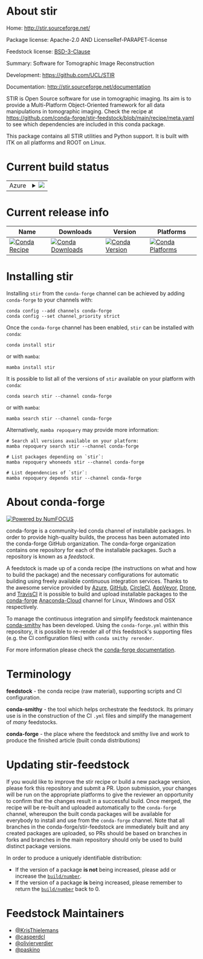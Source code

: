 About stir
==========

Home: http://stir.sourceforge.net/

Package license: Apache-2.0 AND LicenseRef-PARAPET-license

Feedstock license: [BSD-3-Clause](https://github.com/conda-forge/stir-feedstock/blob/main/LICENSE.txt)

Summary: Software for Tomographic Image Reconstruction

Development: https://github.com/UCL/STIR

Documentation: http://stir.sourceforge.net/documentation

STIR is Open Source software for use in tomographic imaging.
Its aim is to provide a Multi-Platform Object-Oriented framework for all data manipulations in tomographic imaging.
Check the recipe at https://github.com/conda-forge/stir-feedstock/blob/main/recipe/meta.yaml
to see which dependencies are included in this conda package.

This package contains all STIR utilities and Python support. It is built with ITK on all platforms
and ROOT on Linux.


Current build status
====================


<table>
    
  <tr>
    <td>Azure</td>
    <td>
      <details>
        <summary>
          <a href="https://dev.azure.com/conda-forge/feedstock-builds/_build/latest?definitionId=6240&branchName=main">
            <img src="https://dev.azure.com/conda-forge/feedstock-builds/_apis/build/status/stir-feedstock?branchName=main">
          </a>
        </summary>
        <table>
          <thead><tr><th>Variant</th><th>Status</th></tr></thead>
          <tbody><tr>
              <td>osx_64_numpy1.20python3.9.____cpython</td>
              <td>
                <a href="https://dev.azure.com/conda-forge/feedstock-builds/_build/latest?definitionId=6240&branchName=main">
                  <img src="https://dev.azure.com/conda-forge/feedstock-builds/_apis/build/status/stir-feedstock?branchName=main&jobName=osx&configuration=osx%20osx_64_numpy1.20python3.9.____cpython" alt="variant">
                </a>
              </td>
            </tr>
          </tbody>
        </table>
      </details>
    </td>
  </tr>
</table>

Current release info
====================

| Name | Downloads | Version | Platforms |
| --- | --- | --- | --- |
| [![Conda Recipe](https://img.shields.io/badge/recipe-stir-green.svg)](https://anaconda.org/conda-forge/stir) | [![Conda Downloads](https://img.shields.io/conda/dn/conda-forge/stir.svg)](https://anaconda.org/conda-forge/stir) | [![Conda Version](https://img.shields.io/conda/vn/conda-forge/stir.svg)](https://anaconda.org/conda-forge/stir) | [![Conda Platforms](https://img.shields.io/conda/pn/conda-forge/stir.svg)](https://anaconda.org/conda-forge/stir) |

Installing stir
===============

Installing `stir` from the `conda-forge` channel can be achieved by adding `conda-forge` to your channels with:

```
conda config --add channels conda-forge
conda config --set channel_priority strict
```

Once the `conda-forge` channel has been enabled, `stir` can be installed with `conda`:

```
conda install stir
```

or with `mamba`:

```
mamba install stir
```

It is possible to list all of the versions of `stir` available on your platform with `conda`:

```
conda search stir --channel conda-forge
```

or with `mamba`:

```
mamba search stir --channel conda-forge
```

Alternatively, `mamba repoquery` may provide more information:

```
# Search all versions available on your platform:
mamba repoquery search stir --channel conda-forge

# List packages depending on `stir`:
mamba repoquery whoneeds stir --channel conda-forge

# List dependencies of `stir`:
mamba repoquery depends stir --channel conda-forge
```


About conda-forge
=================

[![Powered by
NumFOCUS](https://img.shields.io/badge/powered%20by-NumFOCUS-orange.svg?style=flat&colorA=E1523D&colorB=007D8A)](https://numfocus.org)

conda-forge is a community-led conda channel of installable packages.
In order to provide high-quality builds, the process has been automated into the
conda-forge GitHub organization. The conda-forge organization contains one repository
for each of the installable packages. Such a repository is known as a *feedstock*.

A feedstock is made up of a conda recipe (the instructions on what and how to build
the package) and the necessary configurations for automatic building using freely
available continuous integration services. Thanks to the awesome service provided by
[Azure](https://azure.microsoft.com/en-us/services/devops/), [GitHub](https://github.com/),
[CircleCI](https://circleci.com/), [AppVeyor](https://www.appveyor.com/),
[Drone](https://cloud.drone.io/welcome), and [TravisCI](https://travis-ci.com/)
it is possible to build and upload installable packages to the
[conda-forge](https://anaconda.org/conda-forge) [Anaconda-Cloud](https://anaconda.org/)
channel for Linux, Windows and OSX respectively.

To manage the continuous integration and simplify feedstock maintenance
[conda-smithy](https://github.com/conda-forge/conda-smithy) has been developed.
Using the ``conda-forge.yml`` within this repository, it is possible to re-render all of
this feedstock's supporting files (e.g. the CI configuration files) with ``conda smithy rerender``.

For more information please check the [conda-forge documentation](https://conda-forge.org/docs/).

Terminology
===========

**feedstock** - the conda recipe (raw material), supporting scripts and CI configuration.

**conda-smithy** - the tool which helps orchestrate the feedstock.
                   Its primary use is in the construction of the CI ``.yml`` files
                   and simplify the management of *many* feedstocks.

**conda-forge** - the place where the feedstock and smithy live and work to
                  produce the finished article (built conda distributions)


Updating stir-feedstock
=======================

If you would like to improve the stir recipe or build a new
package version, please fork this repository and submit a PR. Upon submission,
your changes will be run on the appropriate platforms to give the reviewer an
opportunity to confirm that the changes result in a successful build. Once
merged, the recipe will be re-built and uploaded automatically to the
`conda-forge` channel, whereupon the built conda packages will be available for
everybody to install and use from the `conda-forge` channel.
Note that all branches in the conda-forge/stir-feedstock are
immediately built and any created packages are uploaded, so PRs should be based
on branches in forks and branches in the main repository should only be used to
build distinct package versions.

In order to produce a uniquely identifiable distribution:
 * If the version of a package **is not** being increased, please add or increase
   the [``build/number``](https://docs.conda.io/projects/conda-build/en/latest/resources/define-metadata.html#build-number-and-string).
 * If the version of a package **is** being increased, please remember to return
   the [``build/number``](https://docs.conda.io/projects/conda-build/en/latest/resources/define-metadata.html#build-number-and-string)
   back to 0.

Feedstock Maintainers
=====================

* [@KrisThielemans](https://github.com/KrisThielemans/)
* [@casperdcl](https://github.com/casperdcl/)
* [@olivierverdier](https://github.com/olivierverdier/)
* [@paskino](https://github.com/paskino/)


